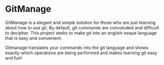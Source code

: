 # GitManage

GitManage is a elegant and simple solution for those who are just learning about
how to use git. By default, git commands are convoluded and difficult to 
decipher. This project seeks to make git into an english-esque language
that is easy and convenient. 

Gitmanage translates your commands into the git language and shows exactly
which operations are being performed and makes learning git easy and fun!
